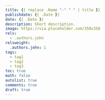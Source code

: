 ```yaml
---
title: {{ replace .Name "-" " " | title }}
publishdate: {{ .Date }}
date: {{ .Date }}
description: Short description.
image: https://via.placeholder.com/350x350
rels:
  - .authors.john
relsweight:
  .authors.john: 1
tags:
  - tag1
  - tag2
  - tag3
toc: true
math: false
autolist: true
comments: true
draft: true
---
```


